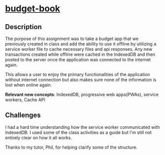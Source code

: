 # [budget-book](https://budgetbookhw.herokuapp.com/)

## Description
The purpose of this assignment was to take a budget app that we previously created in class and add the ability to use it offline by utilizing a service worker file to cache necessary files and api responses. Any new transactions created while offline were cached in the IndexedDB and then posted to the server once the application was connected to the internet again.

This allows a user to enjoy the primary functionalities of the application without internet connection but also makes sure none of the information is lost when online again.

**Relevant new concepts**: IndexedDB, progressive web apps(PWAs), service workers, Cache API

## Challenges
I had a hard time understanding how the service worker communicated with IndexedDB. I used some of the class activities as a guide but I'm still not entirely clear on how it all works.

Thanks to my tutor, Phil, for helping clarify some of the structure.
